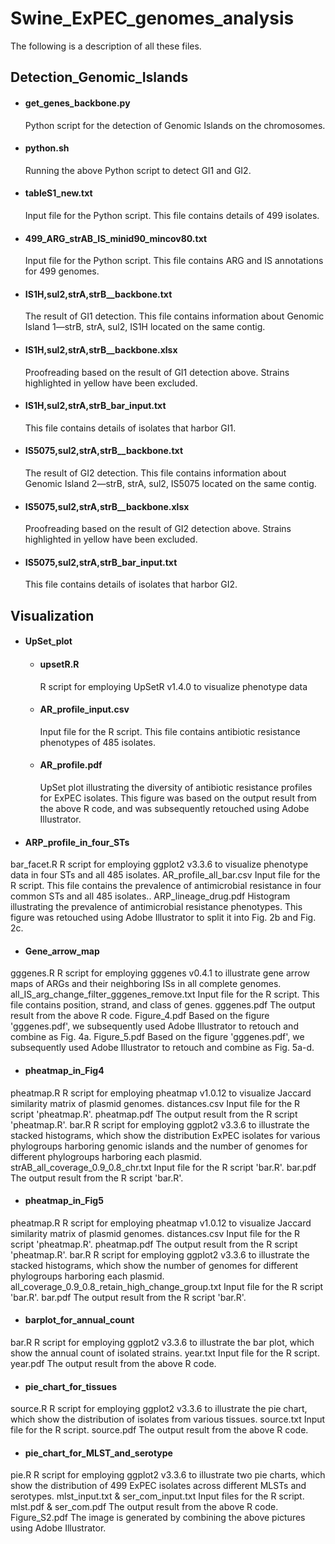 # Swine_ExPEC_genomes_analysis
The following is a description of all these files.

## Detection_Genomic_Islands                                                 
  * #### get_genes_backbone.py
    Python script for the detection of Genomic Islands on the chromosomes.
  * #### python.sh
    Running the above Python script to detect GI1 and GI2.
  * #### tableS1_new.txt
    Input file for the Python script. This file contains details of 499 isolates.
  * #### 499_ARG_strAB_IS_minid90_mincov80.txt
    Input file for the Python script. This file contains ARG and IS annotations for 499 genomes.
  * #### IS1H,sul2,strA,strB__backbone.txt
    The result of GI1 detection. This file contains information about Genomic Island 1—strB, strA, sul2, IS1H located on the same contig.
  * #### IS1H,sul2,strA,strB__backbone.xlsx
    Proofreading based on the result of GI1 detection above. Strains highlighted in yellow have been excluded.
  * #### IS1H,sul2,strA,strB_bar_input.txt
    This file contains details of isolates that harbor GI1. 
  * #### IS5075,sul2,strA,strB__backbone.txt
    The result of GI2 detection. This file contains information about Genomic Island 2—strB, strA, sul2, IS5075 located on the same contig.
  * #### IS5075,sul2,strA,strB__backbone.xlsx
    Proofreading based on the result of GI2 detection above. Strains highlighted in yellow have been excluded.
  * #### IS5075,sul2,strA,strB_bar_input.txt
    This file contains details of isolates that harbor GI2. 

## Visualization
  * #### UpSet_plot                                               
    * #### upsetR.R
      R script for employing UpSetR v1.4.0 to visualize phenotype data
    * #### AR_profile_input.csv
      Input file for the R script. This file contains antibiotic resistance phenotypes of 485 isolates.
    * #### AR_profile.pdf
      UpSet plot illustrating the diversity of antibiotic resistance profiles for ExPEC isolates. This figure was based on the output result from the above R code, and was subsequently retouched using Adobe Illustrator.
  * #### ARP_profile_in_four_STs
bar_facet.R
R script for employing ggplot2 v3.3.6 to visualize phenotype data in four STs and all 485 isolates.
AR_profile_all_bar.csv
Input file for the R script. This file contains the prevalence of antimicrobial resistance in four common STs and all 485 isolates..
ARP_lineage_drug.pdf
Histogram illustrating the prevalence of antimicrobial resistance phenotypes. This figure  was  retouched using Adobe Illustrator to split it into Fig. 2b and Fig. 2c.
  * #### Gene_arrow_map
gggenes.R
R script for employing gggenes v0.4.1 to illustrate gene arrow maps of ARGs and their neighboring ISs in all complete genomes.
all_IS_arg_change_filter_gggenes_remove.txt
Input file for the R script. This file contains position, strand, and class of genes.
gggenes.pdf
The output result from the above R code.
Figure_4.pdf
Based on the figure 'gggenes.pdf', we subsequently used Adobe Illustrator to retouch and combine as Fig. 4a.
Figure_5.pdf
Based on the figure 'gggenes.pdf', we subsequently used Adobe Illustrator to retouch and combine as Fig. 5a-d.
  * #### pheatmap_in_Fig4
pheatmap.R
R script for employing pheatmap v1.0.12 to visualize Jaccard similarity matrix of plasmid genomes.
distances.csv
Input file for the R script 'pheatmap.R'. 
pheatmap.pdf
The output result from the R script 'pheatmap.R'.
bar.R
R script for employing ggplot2 v3.3.6 to illustrate the stacked histograms, which show the distribution ExPEC isolates for various phylogroups harboring genomic islands and the number of genomes for different phylogroups harboring each plasmid.
strAB_all_coverage_0.9_0.8_chr.txt
Input file for the R script 'bar.R'.
 bar.pdf
The output result from the R script 'bar.R'.
  * #### pheatmap_in_Fig5
pheatmap.R
R script for employing pheatmap v1.0.12 to visualize Jaccard similarity matrix of plasmid genomes.
distances.csv
Input file for the R script 'pheatmap.R'. 
pheatmap.pdf
The output result from the R script 'pheatmap.R'.
bar.R
R script for employing ggplot2 v3.3.6 to illustrate the stacked histograms, which show the number of genomes for different phylogroups harboring each plasmid.
all_coverage_0.9_0.8_retain_high_change_group.txt
Input file for the R script 'bar.R'.
 bar.pdf
The output result from the R script 'bar.R'.

  * #### barplot_for_annual_count
bar.R
R script for employing ggplot2 v3.3.6 to illustrate the bar plot, which show the annual count of isolated strains.
year.txt
Input file for the R script.
year.pdf
The output result from the above R code.

  * #### pie_chart_for_tissues
source.R
R script for employing ggplot2 v3.3.6 to illustrate the pie chart, which show the distribution of isolates from various tissues.
source.txt
Input file for the R script.
source.pdf
The output result from the above R code.

  * #### pie_chart_for_MLST_and_serotype
pie.R
R script for employing ggplot2 v3.3.6 to illustrate two pie charts,  which show the distribution of 499 ExPEC isolates across different MLSTs and serotypes.
mlst_input.txt & ser_com_input.txt
Input files for the R script.
mlst.pdf & ser_com.pdf
The output result from the above R code.
Figure_S2.pdf
The image is generated by combining the above pictures using Adobe Illustrator.
